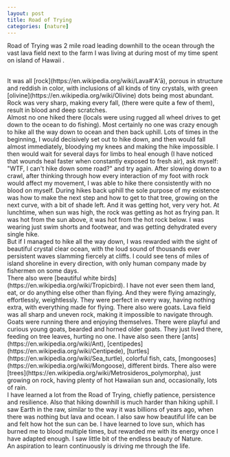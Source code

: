 ```yaml
---
layout: post
title: Road of Trying
categories: [nature]
---
```

Road of Trying was  2 mile road leading downhill to the ocean through the vast lava field next to the farm I was living at during most of my time spent on island of Hawaii .

<br/>
It was all [rock](https://en.wikipedia.org/wiki/Lava#ʻAʻā), porous in structure and reddish in color, with inclusions of all kinds of tiny crystals, with green [olivine](https://en.wikipedia.org/wiki/Olivine) dots being most abundant. Rock was very sharp, making every fall, (there were quite a few of them), result in blood and deep scratches.

<br/>
Almost no one hiked there (locals were using rugged all wheel drives to get down to the ocean to do fishing). Most certainly no one was crazy enough to hike all the way down to ocean and then back uphill. Lots of times in the beginning, I would decisively set out to hike down, and then would fall almost immediately, bloodying my knees and making the hike impossible. I then would wait for several days for limbs to heal enough (I have noticed that wounds heal faster when constantly exposed to fresh air), ask myself: "WTF, I can't hike down some road?" and try again. After slowing down to a crawl, after thinking through how every interaction of my foot with rock would affect my movement, I was able to hike there consistently with no blood on myself. During hikes back uphill the sole purpose of my existence was how to make the next step and how to get to that tree, growing on the next curve, with a bit of shade left. And it was getting hot, very very hot. At lunchtime, when sun was high, the rock was getting as hot as frying pan. It was hot from the sun above, it was hot from the hot rock below. I was wearing just swim shorts and footwear, and was getting dehydrated every single hike.

<br/>
But if I managed to hike all the way down, I was rewarded with the sight of beautiful crystal clear ocean, with the loud sound of thousands ever persistent waves slamming fiercely at cliffs. I could see tens of miles of island shoreline in every direction, with only human company made by fishermen on some days.

<br/>
There also were [beautiful white birds](https://en.wikipedia.org/wiki/Tropicbird). I have not ever seen them land, eat, or do anything else other than flying. And they were flying amazingly, effortlessly, weightlessly. They were perfect in every way, having nothing extra, with everything made for flying. There also were goats. Lava field was all sharp and uneven rock, making it impossible to navigate through. Goats were running there and enjoying themselves. There were playful and curious young goats, bearded and horned older goats. They just lived there, feeding on tree leaves, hurting no one. I have also seen there [ants](https://en.wikipedia.org/wiki/Ant), [centipedes](https://en.wikipedia.org/wiki/Centipede), [turtles](https://en.wikipedia.org/wiki/Sea_turtle), colorful fish, cats, [mongooses](https://en.wikipedia.org/wiki/Mongoose), different birds. There also were [trees](https://en.wikipedia.org/wiki/Metrosideros_polymorpha), just growing on rock, having plenty of hot Hawaiian sun and, occasionally, lots of rain.

<br/>
I have learned a lot from the Road of Trying, chiefly patience, persistence and resilience. Also that hiking downhill is much harder than hiking uphill. I saw Earth in the raw, similar to the way it was billions of years ago, when there was nothing but lava and ocean. I also saw how beautiful life can be and felt how hot the sun can be. I have learned to love sun, which has burned me to blood multiple times, but rewarded me with its energy once I have adapted enough. I saw little bit of the endless beauty of Nature.

<br/>
An aspiration to learn continuously is driving me through the life. 

<br/>

